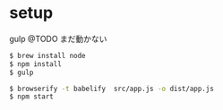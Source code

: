 setup
===========================

gulp @TODO まだ動かない
```bash
$ brew install node
$ npm install
$ gulp
```

```bash
$ browserify -t babelify  src/app.js -o dist/app.js
$ npm start
```

